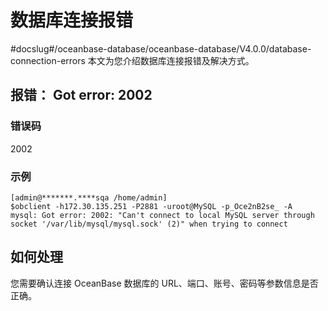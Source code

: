 # 数据库连接报错
#docslug#/oceanbase-database/oceanbase-database/V4.0.0/database-connection-errors
本文为您介绍数据库连接报错及解决方式。

## 报错： Got error: 2002

### 错误码

2002

### 示例

```shell
[admin@*******.****sqa /home/admin]
$obclient -h172.30.135.251 -P2881 -uroot@MySQL -p_Oce2nB2se_ -A
mysql: Got error: 2002: "Can't connect to local MySQL server through socket '/var/lib/mysql/mysql.sock' (2)" when trying to connect
```

## 如何处理

您需要确认连接 OceanBase 数据库的 URL、端口、账号、密码等参数信息是否正确。
